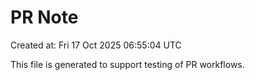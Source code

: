 # PR Note

Created at: Fri 17 Oct 2025 06:55:04 UTC

This file is generated to support testing of PR workflows.
